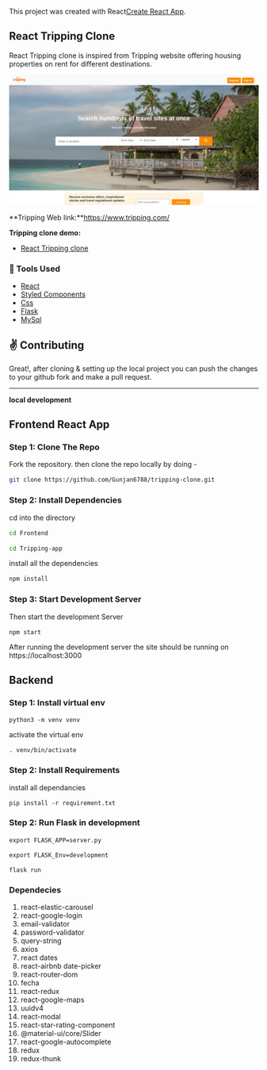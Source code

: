 This project was created with React[Create React App](https://github.com/facebook/create-react-app).


## React Tripping Clone

React Tripping clone is inspired from Tripping website offering housing properties on rent for different destinations.

<p><img src = "./tripping/public/img1.png"/></p>

**Tripping Web link:**https://www.tripping.com/

**Tripping clone demo:** 

- [React Tripping clone](http://tripping.gunjan.tech/#/)

### :wrench: Tools Used
- [React](http://reactjs.org/)
- [Styled Components](https://www.npmjs.com/package/react-responsive-carousel)
- [Css](https://getbootstrap.com/)
- [Flask](https://flask.palletsprojects.com/en/1.1.x/)
- [MySql](https://www.mysql.com/)

## :v: Contributing
Great!, 
after cloning & setting up the local project you can push the changes to your github fork and make a pull request.

-----

**local development**
## Frontend React App

### Step 1: Clone The Repo

Fork the repository. then clone the repo locally by doing -

```bash
git clone https://github.com/Gunjan6788/tripping-clone.git
```

### Step 2: Install Dependencies

cd into the directory

```bash
cd Frontend
```

```bash
cd Tripping-app
```

install all the dependencies
```bash
npm install
```

### Step 3: Start Development Server

Then start the development Server
```
npm start
```
After running the development server the site should be running on https://localhost:3000

## Backend

### Step 1: Install virtual env

```
python3 -m venv venv
```
activate the virtual env
```
. venv/bin/activate
```

### Step 2: Install Requirements

install all dependancies
```
pip install -r requirement.txt
```

### Step 2: Run Flask in development

```
export FLASK_APP=server.py
```
```
export FLASK_Env=development
```
```
flask run
```


### Dependecies 

1. react-elastic-carousel
2. react-google-login 
3. email-validator 
4. password-validator 
5. query-string 
6. axios
7. react dates
8. react-airbnb date-picker 
9. react-router-dom
10. fecha
11. react-redux
12. react-google-maps
13. uuidv4
15. react-modal
16. react-star-rating-component
17. @material-ui/core/Slider
18. react-google-autocomplete
19. redux
20. redux-thunk

